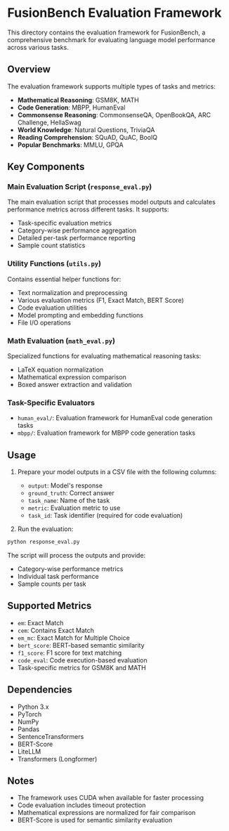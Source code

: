 # FusionBench Evaluation Framework

This directory contains the evaluation framework for FusionBench, a comprehensive benchmark for evaluating language model performance across various tasks.

## Overview

The evaluation framework supports multiple types of tasks and metrics:

- **Mathematical Reasoning**: GSM8K, MATH
- **Code Generation**: MBPP, HumanEval
- **Commonsense Reasoning**: CommonsenseQA, OpenBookQA, ARC Challenge, HellaSwag
- **World Knowledge**: Natural Questions, TriviaQA
- **Reading Comprehension**: SQuAD, QuAC, BoolQ
- **Popular Benchmarks**: MMLU, GPQA

## Key Components

### Main Evaluation Script (`response_eval.py`)

The main evaluation script that processes model outputs and calculates performance metrics across different tasks. It supports:

- Task-specific evaluation metrics
- Category-wise performance aggregation
- Detailed per-task performance reporting
- Sample count statistics

### Utility Functions (`utils.py`)

Contains essential helper functions for:

- Text normalization and preprocessing
- Various evaluation metrics (F1, Exact Match, BERT Score)
- Code evaluation utilities
- Model prompting and embedding functions
- File I/O operations

### Math Evaluation (`math_eval.py`)

Specialized functions for evaluating mathematical reasoning tasks:

- LaTeX equation normalization
- Mathematical expression comparison
- Boxed answer extraction and validation

### Task-Specific Evaluators

- `human_eval/`: Evaluation framework for HumanEval code generation tasks
- `mbpp/`: Evaluation framework for MBPP code generation tasks

## Usage

1. Prepare your model outputs in a CSV file with the following columns:
   - `output`: Model's response
   - `ground_truth`: Correct answer
   - `task_name`: Name of the task
   - `metric`: Evaluation metric to use
   - `task_id`: Task identifier (required for code evaluation)

2. Run the evaluation:
```bash
python response_eval.py
```

The script will process the outputs and provide:
- Category-wise performance metrics
- Individual task performance
- Sample counts per task

## Supported Metrics

- `em`: Exact Match
- `cem`: Contains Exact Match
- `em_mc`: Exact Match for Multiple Choice
- `bert_score`: BERT-based semantic similarity
- `f1_score`: F1 score for text matching
- `code_eval`: Code execution-based evaluation
- Task-specific metrics for GSM8K and MATH

## Dependencies

- Python 3.x
- PyTorch
- NumPy
- Pandas
- SentenceTransformers
- BERT-Score
- LiteLLM
- Transformers (Longformer)

## Notes

- The framework uses CUDA when available for faster processing
- Code evaluation includes timeout protection
- Mathematical expressions are normalized for fair comparison
- BERT-Score is used for semantic similarity evaluation 